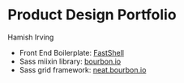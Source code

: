# Product Design Portfolio

Hamish Irving

* Front End Boilerplate: [FastShell](http://github.com/HosseinKarami/fastshell)
* Sass miixin library: [bourbon.io](http://bourbon.io/)
* Sass grid framework: [neat.bourbon.io](http://neat.bourbon.io/)